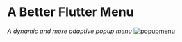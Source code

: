 A Better Flutter Menu
=====================

*A dynamic and more adaptive popup menu*
[![popupmenu](https://user-images.githubusercontent.com/32497443/199607433-1fb646b9-e68e-428d-a61f-a90987ba5e9b.png)](https://andrious.medium.com/better-flutter-menu-63095c023c3d)
